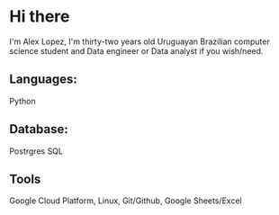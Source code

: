 # Hi there 
I'm Alex Lopez, I'm thirty-two years old Uruguayan Brazilian computer science student and Data engineer or Data analyst if you wish/need.

## Languages:
Python

## Database:
Postrgres SQL

## Tools
Google Cloud Platform, Linux, Git/Github, Google Sheets/Excel
